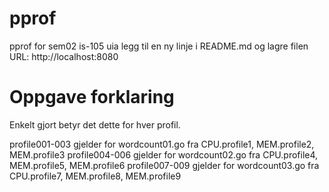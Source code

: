 # pprof
pprof for sem02 is-105 uia
legg til en ny linje i README.md og lagre filen
URL: http://localhost:8080
# Oppgave forklaring
Enkelt gjort betyr det dette for hver profil.

profile001-003 gjelder for wordcount01.go fra CPU.profile1, MEM.profile2, MEM.profile3
profile004-006 gjelder for wordcount02.go fra CPU.profile4, MEM.profile5, MEM.profile6
profile007-009 gjelder for wordcount03.go fra CPU.profile7, MEM.profile8, MEM.profile9